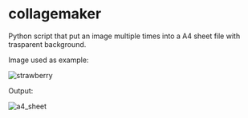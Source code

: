 # collagemaker
Python script that put an image multiple times into a A4 sheet file with trasparent background. 



Image used as example:

![strawberry](https://user-images.githubusercontent.com/87833584/206321809-7ec1630b-71cf-4af8-b474-386ea74f4c0a.png)




Output:

![a4_sheet](https://user-images.githubusercontent.com/87833584/206321943-59d54ef9-fc31-4e9f-add8-3d5e174d7cab.png)

